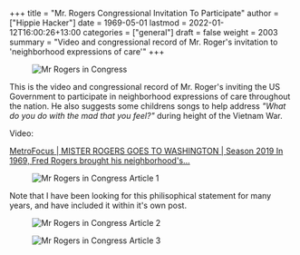 +++
title = "Mr. Rogers Congressional Invitation To Participate"
author = ["Hippie Hacker"]
date = 1969-05-01
lastmod = 2022-01-12T16:00:26+13:00
categories = ["general"]
draft = false
weight = 2003
summary = "Video and congressional record of Mr. Roger's invitation to 'neighborhood expressions of care'"
+++
<figure>
<img alt='Mr Rogers in Congress' src='/images/1969/mr-rogers-in-congress.png' />
</figure>

This is the video and congressional record of Mr. Roger's inviting the US
Government to participate in neighborhood expressions of care throughout the
nation. He also suggests some childrens songs to help address _"What do you do with the
mad that you feel?"_ during height of the Vietnam War.

Video:

<a href=https://www.pbs.org/video/mister-rogers-goes-washington-ycjrnx/ target=_blank>

MetroFocus | MISTER ROGERS GOES TO WASHINGTON | Season 2019
In 1969, Fred Rogers brought his neighborhood's...

</a>
<figure>
<img style='margin-left: auto; margin-right: auto;' alt='Mr Rogers in Congress Article 1' src='/images/1969/mr-rogers-news-article-1.png'>
</figure>

Note that I have been looking for this philisophical statement for many years, and have included it within it's own post.
<figure>
<img  alt='Mr Rogers in Congress Article 2' src='/images/1969/mr-rogers-news-article-2.png'>
</figure>
<figure>
<img  alt='Mr Rogers in Congress Article 3' src='/images/1969/mr-rogers-news-article-3.png'>
</figure>
